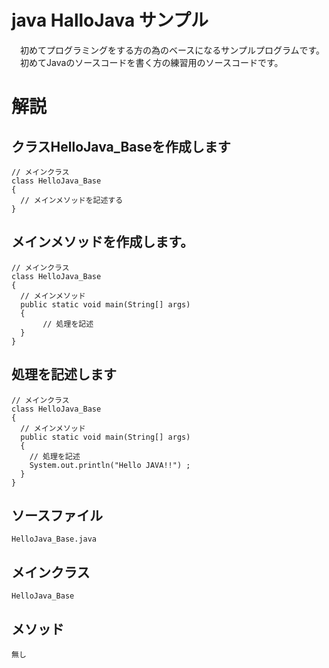 # java HalloJava サンプル  
　初めてプログラミングをする方の為のベースになるサンプルプログラムです。  
　初めてJavaのソースコードを書く方の練習用のソースコードです。

# 解説  
## クラスHelloJava_Baseを作成します  

```
// メインクラス  
class HelloJava_Base  
{  
  // メインメソッドを記述する  
}  
````

## メインメソッドを作成します。  

```  
// メインクラス
class HelloJava_Base  
{
  // メインメソッド  
  public static void main(String[] args)
  {
	   // 処理を記述
  }
}
```

## 処理を記述します  

```  
// メインクラス
class HelloJava_Base  
{
  // メインメソッド  
  public static void main(String[] args)
  {
    // 処理を記述
    System.out.println("Hello JAVA!!") ;
  }
}

```
## ソースファイル  
    HelloJava_Base.java
## メインクラス  
    HelloJava_Base
## メソッド  
    無し  

　　
